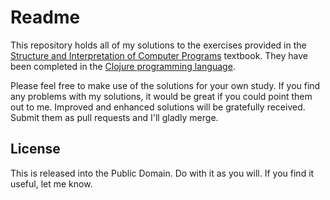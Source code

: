# Readme

This repository holds all of my solutions to the exercises provided in
the [Structure and Interpretation of Computer
Programs](http://mitpress.mit.edu/sicp/) textbook. They have been
completed in the [Clojure programming language](http://clojure.org/).

Please feel free to make use of the solutions for your own study. If
you find any problems with my solutions, it would be great if you
could point them out to me. Improved and enhanced solutions will be
gratefully received. Submit them as pull requests and I'll gladly
merge.

## License

This is released into the Public Domain. Do with it as you will. If
you find it useful, let me know.
